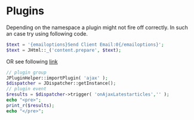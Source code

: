 # Plugins

Depending on the namespace a plugin might not fire off correctly. In such an case try using following code.

```php
$text = '{emailoptions}Send Client Email:0{/emailoptions}';
$text = JHtml::_('content.prepare', $text);
```

OR
see following [link](http://docs.joomla.org/Supporting_plugins_in_your_component)
```php
// plugin group
JPluginHelper::importPlugin( 'ajax' );
$dispatcher = JDispatcher::getInstance();
// plugin event
$results = $dispatcher->trigger( 'onAjaxLatestarticles','' );
echo "<pre>";
print_r($results);
echo "</pre>";
```
